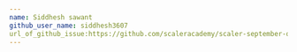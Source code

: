```yaml
---
name: Siddhesh sawant 
github_user_name: siddhesh3607
url_of_github_issue:https://github.com/scaleracademy/scaler-september-open-source-challenge/issues/367#issue-1359094929
---
```

